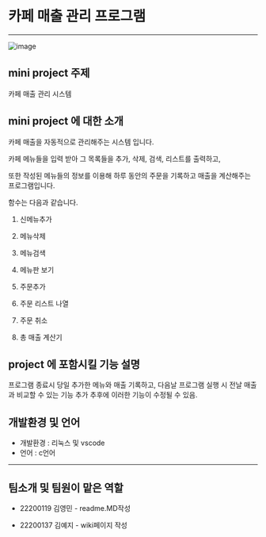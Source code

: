 # 카페 매출 관리 프로그램
-----------------

![image](https://user-images.githubusercontent.com/130723495/236805079-2fcd034b-245a-457c-962a-862834c2d8b7.png)



## mini project 주제
카페 매출 관리 시스템

## mini project 에 대한 소개
카페 매출을 자동적으로 관리해주는 시스템 입니다.

카페 메뉴들을 입력 받아 그 목록들을 추가, 삭제, 검색, 리스트를 출력하고,

또한 작성된 메뉴들의 정보를 이용해 하루 동안의 주문을 기록하고 매출을 계산해주는 프로그램입니다.

함수는 다음과 같습니다.

1. 신메뉴추가
2. 메뉴삭제
3. 메뉴검색
4. 메뉴판 보기

5. 주문추가
6. 주문 리스트 나열
7. 주문 취소
8. 총 매출 계산기


## project 에 포함시킬 기능 설명
프로그램 종료시 당일 추가한 메뉴와 매출 기록하고, 다음날 프로그램 실행 시 전날 매출과 비교할 수 있는 기능 추가
추후에 이러한 기능이 수정될 수 있음.


## 개발환경 및 언어

* 개발환경 : 리눅스 및 vscode
* 언어 : c언어



-----------------------------

## 팀소개 및 팀원이 맡은 역할

* 22200119 김영민 - readme.MD작성

* 22200137 김예지 - wiki페이지 작성

